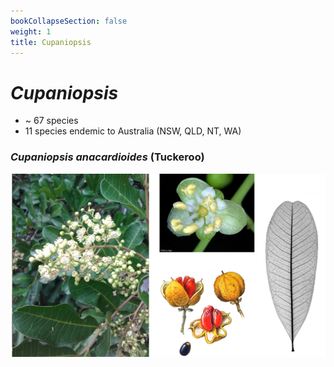 ```yaml
---
bookCollapseSection: false
weight: 1
title: Cupaniopsis
---
```


# *Cupaniopsis*

* ~ 67 species
* 11 species endemic to Australia (NSW, QLD, NT, WA)


### *Cupaniopsis anacardioides* (Tuckeroo)

![](cupaniopsis-anacardioides.png)

